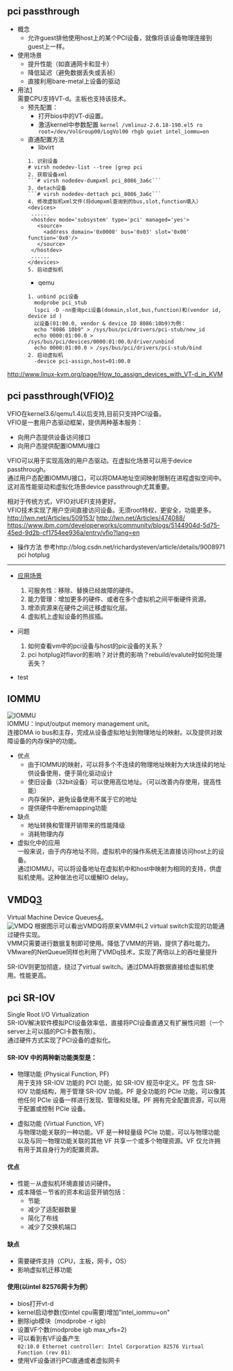 pci passthrough
----
+ 概念  
  - 允许guest排他使用host上的某个PCI设备，就像将该设备物理连接到guest上一样。  
+ 使用场景
  - 提升性能（如直通网卡和显卡）  
  - 降低延迟（避免数据丢失或丢祯）  
  - 直接利用bare-metal上设备的驱动 
+ 用法[1]  
需要CPU支持VT-d。主板也支持该技术。  
  - 预先配置：  
    + 打开bios中的VT-d设置。
    + 激活kernel中参数配置
      ```kernel /vmlinuz-2.6.18-190.el5 ro root=/dev/VolGroup00/LogVol00 rhgb quiet intel_iommu=on```
  - 直通配置方法
    + libvirt
    ```
    1. 识别设备  
    # virsh nodedev-list --tree |grep pci
    2. 获取设备xml   
    ```# virsh nodedev-dumpxml pci_8086_3a6c```
    3. detach设备  
    ```# virsh nodedev-dettach pci_8086_3a6c```
    4. 修改虚拟机xml文件(将dumpxml查询到的bus,slot,function填入） 
    <devices>
     ......
     <hostdev mode='subsystem' type='pci' managed='yes'>
       <source>
         <address domain='0x0000' bus='0x03' slot='0x00' function='0x0'/>
       </source>
     </hostdev>
     ......
    </devices>
    5. 启动虚拟机  
    ```
    + qemu
    ```
    1. unbind pci设备  
      modprobe pci_stub
      lspci -D -nn查询pci设备(domain,slot,bus,function)和(vendor id, device id )
      以设备(01:00.0, vendor & device ID 8086:10b9)为例：
      echo "8086 10b9" > /sys/bus/pci/drivers/pci-stub/new_id
      echo 0000:01:00.0 > /sys/bus/pci/devices/0000:01:00.0/driver/unbind
      echo 0000:01:00.0 > /sys/bus/pci/drivers/pci-stub/bind
    2. 启动虚拟机
      -device pci-assign,host=01:00.0
    ```
http://www.linux-kvm.org/page/How_to_assign_devices_with_VT-d_in_KVM

pci passthrough(VFIO)[2]
----
VFIO在kernel3.6/qemu1.4以后支持,目前只支持PCI设备。  
VFIO是一套用户态驱动框架，提供两种基本服务：    
  + 向用户态提供设备访问接口  
  + 向用户态提供配置IOMMU接口  

VFIO可以用于实现高效的用户态驱动。在虚拟化场景可以用于device passthrough。  
通过用户态配置IOMMU接口，可以将DMA地址空间映射限制在进程虚拟空间中。  
这对高性能驱动和虚拟化场景device passthrough尤其重要。  

相对于传统方式，VFIO对UEFI支持更好。  
VFIO技术实现了用户空间直接访问设备。无须root特权，更安全，功能更多。  
http://lwn.net/Articles/509153/
http://lwn.net/Articles/474088/
https://www.ibm.com/developerworks/community/blogs/5144904d-5d75-45ed-9d2b-cf1754ee936a/entry/vfio?lang=en

+ 操作方法
  参考http://blog.csdn.net/richardysteven/article/details/9008971
pci hotplug
----
+ [应用场景]
  1.  可服务性：移除、替换已经故障的硬件。  
  2.  能力管理：增加更多的硬件、或者在多个虚拟机之间平衡硬件资源。    
  3.  增添资源来在硬件之间迁移虚拟化层。  
  4.  虚拟机上虚拟设备的热拔插。  

+ 问题  
  1. 如何查看vm中的pci设备与host的pic设备的关系？  
  2. pci hotplug对flavor的影响？对计费的影响？rebuild/evalute时如何处理丢失？  

+ test

IOMMU
----
![IOMMU](http://c.hiphotos.baidu.com/baike/w%3D268/sign=c02c322ea8d3fd1f3609a53c084f25ce/d31b0ef41bd5ad6e9f63c5ea81cb39dbb6fd3c13.jpg)   
IOMMU：input/output memory management unit。  
连接DMA io bus和主存，完成从设备虚拟地址到物理地址的映射。以及提供对故障设备的内存保护的功能。  
+ 优点
  - 由于IOMMU的映射，可以将多个不连续的物理地址映射为大块连续的地址供设备使用，便于简化驱动设计    
  - 使旧设备（32bit设备）可以使用高位地址。（可以改善内存使用，提高性能）  
  - 内存保护，避免设备使用不属于它的地址  
  - 提供硬件中断remapping功能  
+ 缺点
  - 地址转换和管理开销带来的性能降级   
  - 消耗物理内存  
+ 虚拟化中的应用  
  一般来说，由于内存地址不同，虚拟机中的操作系统无法直接访问host上的设备。  
通过IOMMU，可以将设备地址在虚拟机中和host中映射为相同的支持，供虚拟机使用。这种做法也可以缓解IO delay。

VMDQ[3]
----
Virtual Machine Device Queues[4]。  
![VMDQ](http://windowsitpro.com/content/content/142153/networkoptimizationvmdqsriovsml.jpg)
根据图示可以看出VMDQ将原来VMM中L2 virtual switch实现的功能通过硬件实现。  
VMM只需要进行数据复制即可使用。降低了VMM的开销，提供了吞吐能力。  
VMware的NetQueue同样也利用了VMDq技术，实现了两倍以上的吞吐量提升

SR-IOV则更加彻底，绕过了virtual switch。通过DMA将数据直接给虚拟机使用。性能更高。

pci SR-IOV
----
Single Root I/O Virtualization  
SR-IOV解决软件模拟PCI设备效率低，直接将PCI设备直通又有扩展性问题（一个server上可以插的PCI卡数有限）。  
通过硬件方式实现了PCI设备的虚拟化。    
#### SR-IOV 中的两种新功能类型是：  

+ 物理功能 (Physical Function, PF)  
用于支持 SR-IOV 功能的 PCI 功能，如 SR-IOV 规范中定义。PF 包含 SR-IOV 功能结构，用于管理 SR-IOV 功能。PF 是全功能的 PCIe 功能，可以像其他任何 PCIe 设备一样进行发现、管理和处理。PF 拥有完全配置资源，可以用于配置或控制 PCIe 设备。

+ 虚拟功能 (Virtual Function, VF)  
与物理功能关联的一种功能。VF 是一种轻量级 PCIe 功能，可以与物理功能以及与同一物理功能关联的其他 VF 共享一个或多个物理资源。VF 仅允许拥有用于其自身行为的配置资源。

#### 优点
  - 性能－从虚拟机环境直接访问硬件。
  - 成本降低－节省的资本和运营开销包括：
    + 节能
    + 减少了适配器数量
    + 简化了布线
    + 减少了交换机端口

#### 缺点
  + 需要硬件支持（CPU，主板，网卡，OS）
  + 影响虚拟机迁移功能  

#### 使用(以intel 82576网卡为例）  
  - bios打开vt-d
  - kernel启动参数(仅intel cpu需要)增加”intel_iommu=on"
  - 删除igb模块（modprobe -r igb)
  - 设置VF个数(modprobe igb max_vfs=2)
  - 可以看到有VF设备产生  
  ```02:10.0 Ethernet controller: Intel Corporation 82576 Virtual Function (rev 01)```
  - 使用VF设备进行PCI直通或者虚拟网卡  
  


[应用场景]:https://lists.linux-foundation.org/pipermail/hotplug_sig/2005-August/001202.html
[1]:http://docs.fedoraproject.org/en-US/Fedora/13/html/Virtualization_Guide/chap-Virtualization-PCI_passthrough.html
[2]:http://www.redhat.com/archives/libvir-list/2013-March/msg00514.html
[3]:http://windowsitpro.com/virtualization/q-are-vmdq-and-sr-iov-performing-same-function
[4]:http://www.intel.cn/content/www/cn/zh/virtualization/vmdq-technology-paper.html
